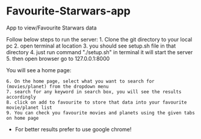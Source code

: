# Favourite-Starwars-app
App to view/Favourite Starwars data

Follow below steps to run the server:
    1. Clone the git directory to your local pc
    2. open terminal at location
    3. you should see setup.sh file in that directory 
    4. just run command "./setup.sh" in terminal it will start the server
    5. then open browser go to 127.0.0.1:8000

You will see a home page:

    6. On the home page, select what you want to search for (movies/planet) from the dropdown menu 
    7. search for any keyword in search box, you will see the results accordingly
    8. click on add to favourite to store that data into your favourite movie/planet list
    9. You can check you favourite movies and planets using the given tabs on home page

* For better results prefer to use google chrome!